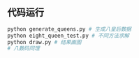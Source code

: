 ## 代码运行
```bash
python generate_queens.py # 生成八皇后数据
python eight_queen_test.py # 不同方法求解
python draw.py # 结果画图
# 八数码同理
```